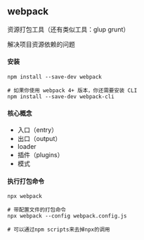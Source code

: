 ## webpack
资源打包工具（还有类似工具：glup grunt）

解决项目资源依赖的问题

#### 安装
```shell script
npm install --save-dev webpack

# 如果你使用 webpack 4+ 版本，你还需要安装 CLI
npm install --save-dev webpack-cli
```

#### 核心概念
- 入口（entry）
- 出口（output）
- loader
- 插件（plugins）
- 模式

#### 执行打包命令
```shell script
npx webpack

# 带配置文件的打包命令
npx webpack --config webpack.config.js

# 可以通过npm scripts来去掉npx的调用
```